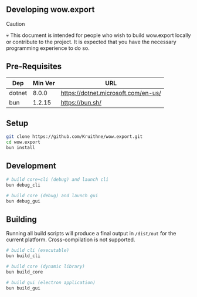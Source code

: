 ## Developing wow.export

> [!CAUTION]
> 💀 This document is intended for people who wish to build wow.export locally or contribute to the project. It is expected that you have the necessary programming experience to do so.

## Pre-Requisites

| Dep | Min Ver | URL |
| --- | --- | --- |
| dotnet | 8.0.0 | https://dotnet.microsoft.com/en-us/ |
| bun | 1.2.15 | https://bun.sh/ |

## Setup

```bash
git clone https://github.com/Kruithne/wow.export.git
cd wow.export
bun install
```

## Development

```bash
# build core+cli (debug) and launch cli
bun debug_cli

# build core (debug) and launch gui
bun debug_gui
```

## Building

Running all build scripts will produce a final output in `/dist/out` for the current platform. Cross-compilation is not supported.

```bash
# build cli (executable)
bun build_cli

# build core (dynamic library)
bun build_core

# build gui (electron application)
bun build_gui
```